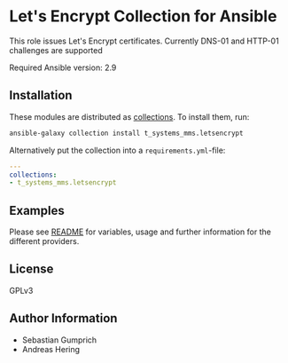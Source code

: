 # Let's Encrypt Collection for Ansible

This role issues Let's Encrypt certificates. Currently DNS-01 and HTTP-01 challenges are supported

Required Ansible version: 2.9

## Installation

These modules are distributed as [collections](https://docs.ansible.com/ansible/latest/user_guide/collections_using.html).
To install them, run:

```bash
ansible-galaxy collection install t_systems_mms.letsencrypt
```

Alternatively put the collection into a `requirements.yml`-file:

```yaml
---
collections:
- t_systems_mms.letsencrypt
```

## Examples

Please see [README](docs/README.md) for variables, usage and further information for the different providers.

## License

GPLv3

## Author Information

* Sebastian Gumprich
* Andreas Hering
